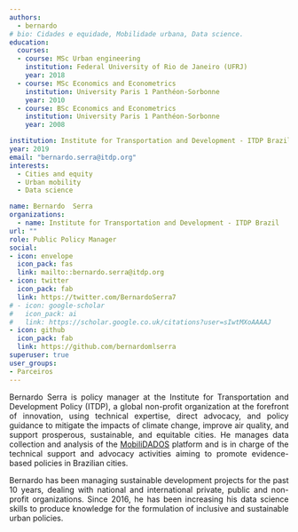 ```yaml
---
authors:
  - bernardo
# bio: Cidades e equidade, Mobilidade urbana, Data science.
education:
  courses:
  - course: MSc Urban engineering
    institution: Federal University of Rio de Janeiro (UFRJ)
    year: 2018
  - course: MSc Economics and Econometrics
    institution: University Paris 1 Panthéon-Sorbonne
    year: 2010
  - course: BSc Economics and Econometrics
    institution: University Paris 1 Panthéon-Sorbonne
    year: 2008

institution: Institute for Transportation and Development - ITDP Brazil
year: 2019
email: "bernardo.serra@itdp.org"
interests:
  - Cities and equity
  - Urban mobility
  - Data science

name: Bernardo  Serra
organizations:
  - name: Institute for Transportation and Development - ITDP Brazil
url: ""
role: Public Policy Manager
social:
- icon: envelope
  icon_pack: fas
  link: mailto::bernardo.serra@itdp.org
- icon: twitter
  icon_pack: fab
  link: https://twitter.com/BernardoSerra7
# - icon: google-scholar
#   icon_pack: ai
#   link: https://scholar.google.co.uk/citations?user=sIwtMXoAAAAJ
- icon: github
  icon_pack: fab
  link: https://github.com/bernardomlserra
superuser: true
user_groups:
- Parceiros
---
```


<p align="justify"> Bernardo Serra is policy manager at the Institute for Transportation and Development Policy (ITDP), a global non-profit organization at the forefront of innovation, using technical expertise, direct advocacy, and policy guidance to mitigate the impacts of climate change, improve air quality, and support prosperous, sustainable, and equitable cities. He manages data collection and analysis of the <a href="https://mobilidados.org.br/">MobiliDADOS</a> platform and is in charge of the technical support and advocacy activities aiming to promote evidence-based policies in Brazilian cities. </p>

<p align="justify"> Bernardo has been managing sustainable development projects for the past 10 years, dealing with national and international private, public and non-profit organizations. Since 2016, he has been increasing his data science skills to produce knowledge for the formulation of inclusive and sustainable urban policies. </p>
